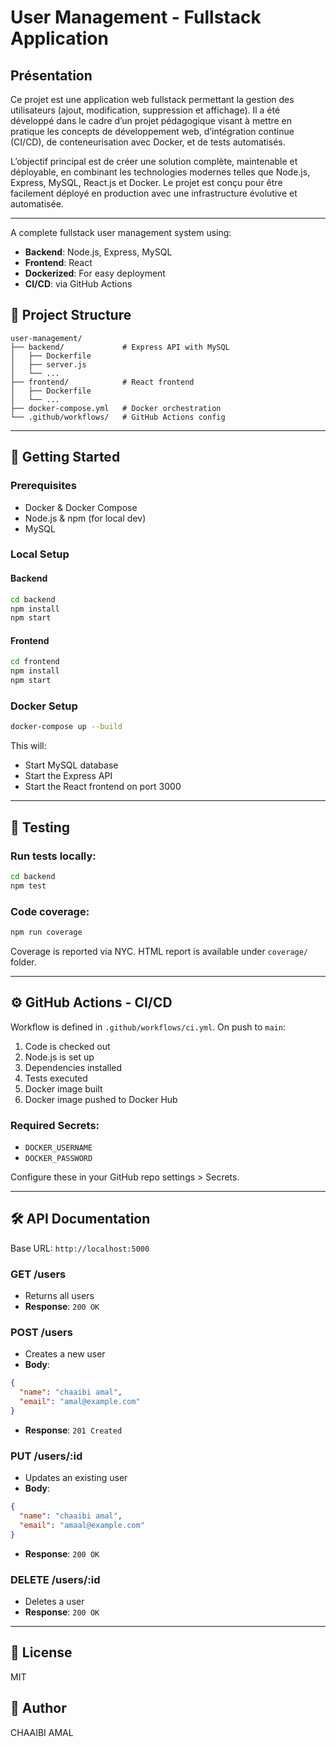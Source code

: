 # User Management - Fullstack Application

## Présentation

Ce projet est une application web fullstack permettant la gestion des utilisateurs (ajout, modification, suppression et affichage). Il a été développé dans le cadre d’un projet pédagogique visant à mettre en pratique les concepts de développement web, d’intégration continue (CI/CD), de conteneurisation avec Docker, et de tests automatisés.

L’objectif principal est de créer une solution complète, maintenable et déployable, en combinant les technologies modernes telles que Node.js, Express, MySQL, React.js et Docker. Le projet est conçu pour être facilement déployé en production avec une infrastructure évolutive et automatisée.

---

A complete fullstack user management system using:
- **Backend**: Node.js, Express, MySQL
- **Frontend**: React
- **Dockerized**: For easy deployment
- **CI/CD**: via GitHub Actions

## 📁 Project Structure

```
user-management/
├── backend/             # Express API with MySQL
│   ├── Dockerfile
│   ├── server.js
│   └── ...
├── frontend/            # React frontend
│   ├── Dockerfile
│   └── ...
├── docker-compose.yml   # Docker orchestration
└── .github/workflows/   # GitHub Actions config
```

---

## 🚀 Getting Started

### Prerequisites
- Docker & Docker Compose
- Node.js & npm (for local dev)
- MySQL

### Local Setup

#### Backend
```bash
cd backend
npm install
npm start
```

#### Frontend
```bash
cd frontend
npm install
npm start
```

### Docker Setup
```bash
docker-compose up --build
```
This will:
- Start MySQL database
- Start the Express API
- Start the React frontend on port 3000

---

## 🧪 Testing

### Run tests locally:
```bash
cd backend
npm test
```

### Code coverage:
```bash
npm run coverage
```

Coverage is reported via NYC. HTML report is available under `coverage/` folder.

---

## ⚙️ GitHub Actions - CI/CD

Workflow is defined in `.github/workflows/ci.yml`. On push to `main`:
1. Code is checked out
2. Node.js is set up
3. Dependencies installed
4. Tests executed
5. Docker image built
6. Docker image pushed to Docker Hub

### Required Secrets:
- `DOCKER_USERNAME`
- `DOCKER_PASSWORD`

Configure these in your GitHub repo settings > Secrets.

---

## 🛠 API Documentation

Base URL: `http://localhost:5000`

### GET /users
- Returns all users
- **Response**: `200 OK`

### POST /users
- Creates a new user
- **Body**:
```json
{
  "name": "chaaibi amal",
  "email": "amal@example.com"
}
```
- **Response**: `201 Created`

### PUT /users/:id
- Updates an existing user
- **Body**:
```json
{
  "name": "chaaibi amal",
  "email": "amaal@example.com"
}
```
- **Response**: `200 OK`

### DELETE /users/:id
- Deletes a user
- **Response**: `200 OK`

---

## 📄 License
MIT

## 👤 Author
CHAAIBI AMAL